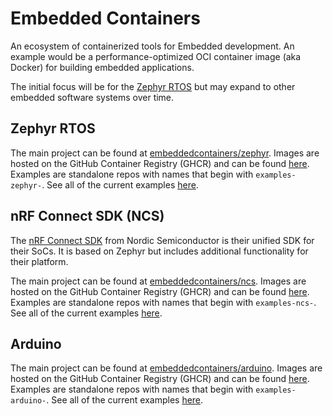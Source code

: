 # Embedded Containers

An ecosystem of containerized tools for Embedded development. An example would be a performance-optimized OCI container image (aka Docker) for building embedded applications.

The initial focus will be for the [Zephyr RTOS](https://www.zephyrproject.org/) but may expand to other embedded software systems over time.

## Zephyr RTOS

The main project can be found at [embeddedcontainers/zephyr](https://github.com/embeddedcontainers/zephyr). Images are hosted on the GitHub Container Registry (GHCR) and can be found [here](https://github.com/embeddedcontainers/zephyr/pkgs/container/zephyr/versions?filters%5Bversion_type%5D=tagged). Examples are standalone repos with names that begin with `examples-zephyr-`. See all of the current examples [here](https://github.com/orgs/embeddedcontainers/repositories?q=examples-zephyr-&type=all&language=&sort=).

## nRF Connect SDK (NCS)

The [nRF Connect SDK](https://www.nordicsemi.com/Products/Development-software/nrf-connect-sdk) from Nordic Semiconductor is their unified SDK for their SoCs. It is based on Zephyr but includes additional functionality for their platform.

The main project can be found at [embeddedcontainers/ncs](https://github.com/embeddedcontainers/ncs). Images are hosted on the GitHub Container Registry (GHCR) and can be found [here](https://github.com/embeddedcontainers/ncs/pkgs/container/ncs/versions?filters%5Bversion_type%5D=tagged). Examples are standalone repos with names that begin with `examples-ncs-`. See all of the current examples [here](https://github.com/orgs/embeddedcontainers/repositories?q=examples-ncs-&type=all&language=&sort=).

## Arduino

The main project can be found at [embeddedcontainers/arduino](https://github.com/embeddedcontainers/arduino). Images are hosted on the GitHub Container Registry (GHCR) and can be found [here](https://github.com/embeddedcontainers/arduino/pkgs/container/arduino/versions?filters%5Bversion_type%5D=tagged). Examples are standalone repos with names that begin with `examples-arduino-`. See all of the current examples [here](https://github.com/orgs/embeddedcontainers/repositories?q=examples-arduino-&type=all&language=&sort=).
